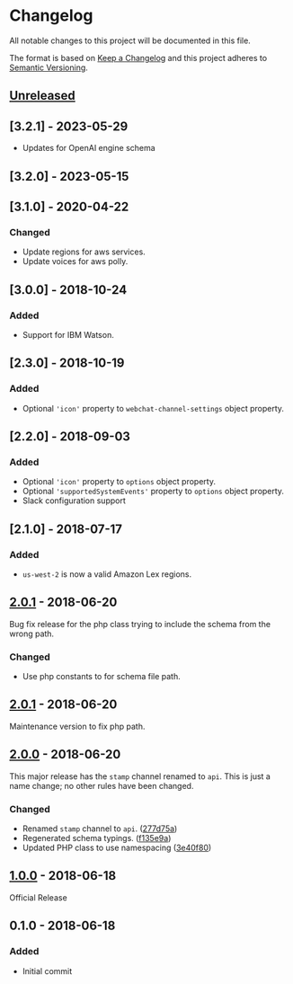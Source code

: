 # Changelog

All notable changes to this project will be documented in this file.

The format is based on [Keep a Changelog](https://keepachangelog.com/en/1.0.0/)
and this project adheres to
[Semantic Versioning](https://semver.org/spec/v2.0.0.html).

## [Unreleased]

## [3.2.1] - 2023-05-29

- Updates for OpenAI engine schema

## [3.2.0] - 2023-05-15

## [3.1.0] - 2020-04-22

### Changed

- Update regions for aws services.
- Update voices for aws polly.

## [3.0.0] - 2018-10-24

### Added

- Support for IBM Watson.

## [2.3.0] - 2018-10-19

### Added

- Optional `'icon'` property to `webchat-channel-settings` object property.

## [2.2.0] - 2018-09-03

### Added

- Optional `'icon'` property to `options` object property.
- Optional `'supportedSystemEvents'` property to `options` object property.
- Slack configuration support

## [2.1.0] - 2018-07-17

### Added

- `us-west-2` is now a valid Amazon Lex regions.

## [2.0.1] - 2018-06-20

Bug fix release for the php class trying to include the schema from the wrong
path.

### Changed

- Use php constants to for schema file path.

## [2.0.1] - 2018-06-20

Maintenance version to fix php path.

## [2.0.0] - 2018-06-20

This major release has the `stamp` channel renamed to `api`. This is just a name
change; no other rules have been changed.

### Changed

- Renamed `stamp` channel to `api`. ([277d75a])
- Regenerated schema typings. ([f135e9a])
- Updated PHP class to use namespacing ([3e40f80])

## [1.0.0] - 2018-06-18

Official Release

## 0.1.0 - 2018-06-18

### Added

- Initial commit

<!-- prettier-ignore-start -->

[Unreleased]: https://github.com/zwerm/bot-configs-schema/compare/v2.0.1...master

[2.0.1]: https://github.com/zwerm/bot-configs-schema/compare/v2.0.0...v2.0.1
[2.0.0]: https://github.com/zwerm/bot-configs-schema/compare/v1.0.0...v2.0.0
[1.0.0]: https://github.com/zwerm/bot-configs-schema/compare/v0.1.0...v1.0.0

[277d75a]: https://github.com/zwerm/bot-configs-schema/commit/277d75a
[f135e9a]: https://github.com/zwerm/bot-configs-schema/commit/f135e9a
[3e40f80]: https://github.com/zwerm/bot-configs-schema/commit/3e40f80

<!-- prettier-ignore-end -->
